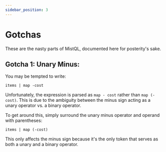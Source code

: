 ```yaml
---
sidebar_position: 3
---
```


# Gotchas

These are the nasty parts of MistQL, documented here for posterity's sake.

## Gotcha 1: Unary Minus:
You may be tempted to write:

```
items | map -cost
```

Unfortunately, the expression is parsed as `map - cost` rather than `map (-cost)`. This is due to the ambiguity
between the minus sign acting as a unary operator vs. a binary operator.

To get around this, simply surround the unary minus operator and operand with parentheses:

```
items | map (-cost)
```

This only affects the minus sign because it's the only token that serves as both a unary and a binary operator.
